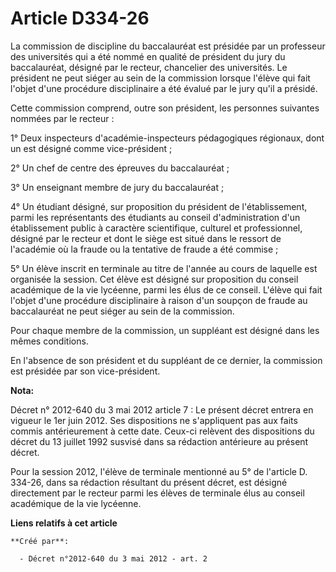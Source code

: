 # Article D334-26

La commission de discipline du baccalauréat est présidée par un professeur des universités qui a été nommé en qualité de
président du jury du baccalauréat, désigné par le recteur, chancelier des universités. Le président ne peut siéger au sein de
la commission lorsque l'élève qui fait l'objet d'une procédure disciplinaire a été évalué par le jury qu'il a présidé.

Cette commission comprend, outre son président, les personnes suivantes nommées par le recteur :

1° Deux inspecteurs d'académie-inspecteurs pédagogiques régionaux, dont un est désigné comme vice-président ;

2° Un chef de centre des épreuves du baccalauréat ;

3° Un enseignant membre de jury du baccalauréat ;

4° Un étudiant désigné, sur proposition du président de l'établissement, parmi les représentants des étudiants au conseil
d'administration d'un établissement public à caractère scientifique, culturel et professionnel, désigné par le recteur et
dont le siège est situé dans le ressort de l'académie où la fraude ou la tentative de fraude a été commise ;

5° Un élève inscrit en terminale au titre de l'année au cours de laquelle est organisée la session. Cet élève est désigné sur
proposition du conseil académique de la vie lycéenne, parmi les élus de ce conseil. L'élève qui fait l'objet d'une procédure
disciplinaire à raison d'un soupçon de fraude au baccalauréat ne peut siéger au sein de la commission.

Pour chaque membre de la commission, un suppléant est désigné dans les mêmes conditions.

En l'absence de son président et du suppléant de ce dernier, la commission est présidée par son vice-président.

**Nota:**

Décret n° 2012-640 du 3 mai 2012 article 7 : Le présent décret entrera en vigueur le 1er juin 2012. Ses dispositions ne
s'appliquent pas aux faits commis antérieurement à cette date. Ceux-ci relèvent des dispositions du décret du 13 juillet 1992
susvisé dans sa rédaction antérieure au présent décret. 

Pour la session 2012, l'élève de terminale mentionné au 5° de l'article D. 334-26, dans sa rédaction résultant du présent
décret, est désigné directement par le recteur parmi les élèves de terminale élus au conseil académique de la vie lycéenne.

**Liens relatifs à cet article**

	**Créé par**:

	  - Décret n°2012-640 du 3 mai 2012 - art. 2
